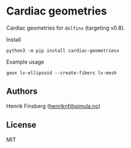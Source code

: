 
# Cardiac geometries

Cardiac geometries for `dolfinx` (targeting v0.8).

Install
```
python3 -m pip install cardiac-geometriesx
```

Example usage
```
geox lv-ellipsoid --create-fibers lv-mesh
```

## Authors
Henrik Finsberg (henriknf@simula.no)

## License
MIT

